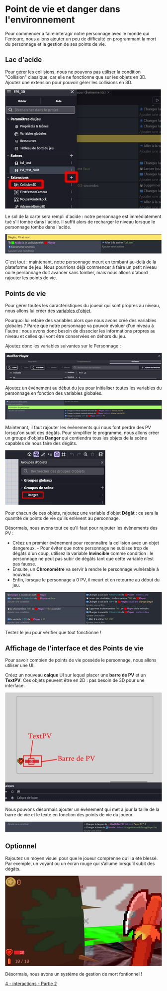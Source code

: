 # Point de vie et danger dans l'environnement

Pour commencer à faire interagir notre personnage avec le monde qui l'entoure, nous allons ajouter un peu de difficulté en programmant la mort du personnage et la gestion de ses points de vie.

## Lac d'acide 

Pour gérer les collisions, nous ne pouvons pas utiliser la condition "Collision" classique, car elle ne fonctionne que sur les objets en 3D. Ajoutez une extension pour pouvoir gérer les collisions en 3D.

![image](https://github.com/g404-code-gaming/Pick-Pack---Action-Adventure-Game/blob/main/Image/1_PV_4.JPG)

Le sol de la carte sera rempli d'acide : notre personnage est immédiatement tué s'il tombe dans l'acide. Il suffit alors de recharger le niveau lorsque le personnage tombe dans l'acide.

![image](https://github.com/g404-code-gaming/Pick-Pack---Action-Adventure-Game/blob/main/Image/1_PV_0.JPG)

C'est tout : maintenant, notre personnage meurt en tombant au-delà de la plateforme de jeu. Nous pourrions déjà commencer à faire un petit niveau où le personnage doit avancer sans tomber, mais nous allons d'abord rajouter les points de vie.

## Points de vie

Pour gérer toutes les caractéristiques du joueur qui sont propres au niveau, nous allons lui créer des [variables d'objet](https://github.com/g404-code-gaming/GDevelop_Cour/blob/main/Variables.md).

Pourquoi lui refaire des variables alors que nous avons créé des variables globales ? Parce que notre personnage va pouvoir évoluer d'un niveau à l'autre : nous avons donc besoin de dissocier les informations propres au niveau et celles qui vont être conservées en dehors du jeu.

Ajoutez donc les variables suivantes sur le Personnage :

![image](https://github.com/g404-code-gaming/Pick-Pack---Action-Adventure-Game/blob/main/Image/1_PV_1.JPG) 

Ajoutez un évènement au début du jeu pour initialiser toutes les variables du personnage en fonction des variables globales.

![image](https://github.com/g404-code-gaming/Pick-Pack---Action-Adventure-Game/blob/main/Image/1_PV_2.JPG)

Maintenant, il faut rajouter les évènements qui nous font perdre des PV lorsqu'on subit des dégâts. Pour simplifier le programme, nous allons créer un groupe d'objets **Danger** qui contiendra tous les objets de la scène capables de nous faire des dégâts.

![image](https://github.com/g404-code-gaming/Pick-Pack---Action-Adventure-Game/blob/main/Image/1_PV_3.JPG)

Pour chacun de ces objets, rajoutez une variable d'objet **Dégât** : ce sera la quantité de points de vie qu'ils enlèvent au personnage.

Désormais, nous avons tout ce qu'il faut pour rajouter les évènements des PV :  
- Créez un premier évènement pour reconnaître la collision avec un objet dangereux. - Pour éviter que notre personnage ne subisse trop de dégâts d'un coup, utilisez la variable **Invincible** comme condition : le personnage ne peut pas subir de dégâts tant que cette variable n’est pas fausse.  
- Ensuite, un **Chronomètre** va servir à rendre le personnage vulnérable à nouveau.  
- Enfin, lorsque le personnage a 0 PV, il meurt et on retourne au début du jeu.

![image](https://github.com/g404-code-gaming/Pick-Pack---Action-Adventure-Game/blob/main/Image/1_PV_5.JPG)

Testez le jeu pour vérifier que tout fonctionne !

## Affichage de l'interface et des Points de vie

Pour savoir combien de points de vie possède le personnage, nous allons utiliser une UI.

Créez un nouveau **calque** UI sur lequel placer une **barre de PV** et un **TextPV**. Ces objets peuvent être en 2D : pas besoin de 3D pour une interface.

![image](https://github.com/g404-code-gaming/Pick-Pack---Action-Adventure-Game/blob/main/Image/1_PV_6.JPG)

Nous pouvons désormais ajouter un évènement qui met à jour la taille de la barre de vie et le texte en fonction des points de vie du joueur.

![image](https://github.com/g404-code-gaming/Pick-Pack---Action-Adventure-Game/blob/main/Image/1_PV_7.JPG)

## Optionnel 

Rajoutez un moyen visuel pour que le joueur comprenne qu’il a été blessé. Par exemple, un voyant ou un écran rouge qui s’allume lorsqu’il subit des dégâts.

![image](https://github.com/g404-code-gaming/Pick-Pack---Action-Adventure-Game/blob/main/Image/1_PV_8.JPG)

Désormais, nous avons un système de gestion de mort fontionnel ! 

[4 - interactions - Partie 2]()
